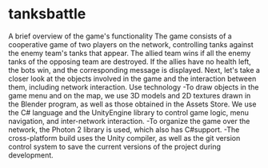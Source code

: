 # tanksbattle
A brief overview of the game's functionality
The game consists of a cooperative game of two players on the network, controlling tanks against the enemy team's tanks that appear. The allied team wins if all the enemy tanks of the opposing team are destroyed. If the allies have no health left, the bots win, and the corresponding message is displayed. Next, let's take a closer look at the objects involved in the game and the interaction between them, including network interaction.
Use technology
-To draw objects in the game menu and on the map, we use 3D models and 2D textures drawn in the Blender program, as well as those obtained in the Assets Store. We use the C# language and the UnityEngine library to control game logic, menu navigation, and inter-network interaction.
-To organize the game over the network, the Photon 2 library is used, which also has C#support.
-The cross-platform build uses the Unity compiler, as well as the git version control system to save the current versions of the project during development.
